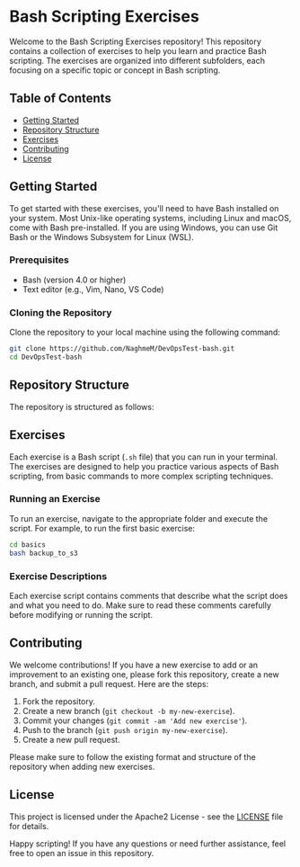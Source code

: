 # Bash Scripting Exercises

Welcome to the Bash Scripting Exercises repository! This repository contains a collection of exercises to help you learn and practice Bash scripting. The exercises are organized into different subfolders, each focusing on a specific topic or concept in Bash scripting.

## Table of Contents

- [Getting Started](#getting-started)
- [Repository Structure](#repository-structure)
- [Exercises](#exercises)
- [Contributing](#contributing)
- [License](#license)

## Getting Started

To get started with these exercises, you'll need to have Bash installed on your system. Most Unix-like operating systems, including Linux and macOS, come with Bash pre-installed. If you are using Windows, you can use Git Bash or the Windows Subsystem for Linux (WSL).

### Prerequisites

- Bash (version 4.0 or higher)
- Text editor (e.g., Vim, Nano, VS Code)

### Cloning the Repository

Clone the repository to your local machine using the following command:

```sh
git clone https://github.com/NaghmeM/DevOpsTest-bash.git
cd DevOpsTest-bash
```

## Repository Structure

The repository is structured as follows:




## Exercises

Each exercise is a Bash script (`.sh` file) that you can run in your terminal. The exercises are designed to help you practice various aspects of Bash scripting, from basic commands to more complex scripting techniques.

### Running an Exercise

To run an exercise, navigate to the appropriate folder and execute the script. For example, to run the first basic exercise:

```sh
cd basics
bash backup_to_s3
```

### Exercise Descriptions

Each exercise script contains comments that describe what the script does and what you need to do. Make sure to read these comments carefully before modifying or running the script.

## Contributing

We welcome contributions! If you have a new exercise to add or an improvement to an existing one, please fork this repository, create a new branch, and submit a pull request. Here are the steps:

1. Fork the repository.
2. Create a new branch (`git checkout -b my-new-exercise`).
3. Commit your changes (`git commit -am 'Add new exercise'`).
4. Push to the branch (`git push origin my-new-exercise`).
5. Create a new pull request.

Please make sure to follow the existing format and structure of the repository when adding new exercises.

## License

This project is licensed under the Apache2 License - see the [LICENSE](LICENSE) file for details.

Happy scripting! If you have any questions or need further assistance, feel free to open an issue in this repository.
